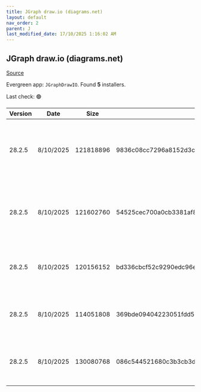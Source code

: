 ```yaml
---
title: JGraph draw.io (diagrams.net)
layout: default
nav_order: 2
parent: J
last_modified_date: 17/10/2025 1:16:02 AM
---
```


## JGraph draw.io (diagrams.net)

[Source](https://www.drawio.com)

Evergreen app: `JGraphDrawIO`. Found **5** installers.

Last check: 🟢

| Version | Date      | Size      | Sha256                                                           | Architecture | InstallerType | Type | URI                                                                                                                                                                                                                                              |
| ------- | --------- | --------- | ---------------------------------------------------------------- | ------------ | ------------- | ---- | ------------------------------------------------------------------------------------------------------------------------------------------------------------------------------------------------------------------------------------------------ |
| 28.2.5  | 8/10/2025 | 121818896 | 9836c08cc7296a8152d3cebc01a8a2f57ff07bb9a30cd732830201f19fbe6168 | ARM64        | Default       | exe  | [https://github.com/jgraph/drawio-desktop/releases/download/v28.2.5/draw.io-arm64-28.2.5-windows-arm64-installer.exe](https://github.com/jgraph/drawio-desktop/releases/download/v28.2.5/draw.io-arm64-28.2.5-windows-arm64-installer.exe)       |
| 28.2.5  | 8/10/2025 | 121602760 | 54525cec700a0cb3381af83c52db7c101ea3e52f58015a5b5b2da43a376ad44e | ARM64        | Portable      | exe  | [https://github.com/jgraph/drawio-desktop/releases/download/v28.2.5/draw.io-arm64-28.2.5-windows-arm64-no-installer.exe](https://github.com/jgraph/drawio-desktop/releases/download/v28.2.5/draw.io-arm64-28.2.5-windows-arm64-no-installer.exe) |
| 28.2.5  | 8/10/2025 | 120156152 | bd336cbcf52c9290edc96e95b7176e88c39334426bacb25f708557f3501de57d | x86          | Default       | exe  | [https://github.com/jgraph/drawio-desktop/releases/download/v28.2.5/draw.io-28.2.5-windows-installer.exe](https://github.com/jgraph/drawio-desktop/releases/download/v28.2.5/draw.io-28.2.5-windows-installer.exe)                               |
| 28.2.5  | 8/10/2025 | 114051808 | 369bde09404223051fdd5bb99e435d924cd10bef005b77101c3268ca01c2b9a2 | x86          | Default       | exe  | [https://github.com/jgraph/drawio-desktop/releases/download/v28.2.5/draw.io-ia32-28.2.5-windows-32bit-installer.exe](https://github.com/jgraph/drawio-desktop/releases/download/v28.2.5/draw.io-ia32-28.2.5-windows-32bit-installer.exe)         |
| 28.2.5  | 8/10/2025 | 130080768 | 086c544521680c3b3cb3dd34f525d168d9c02008b47ae6f860b12d6e13d972c2 | x86          | Default       | msi  | [https://github.com/jgraph/drawio-desktop/releases/download/v28.2.5/draw.io-28.2.5.msi](https://github.com/jgraph/drawio-desktop/releases/download/v28.2.5/draw.io-28.2.5.msi)                                                                   |
